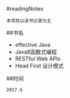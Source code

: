 #readingNotes

    本项目以读书记录为主


##书名

* effective Java
* Java8函数式编程
* RESTful Web APIs
* Head First 设计模式

##时间

    2017.6